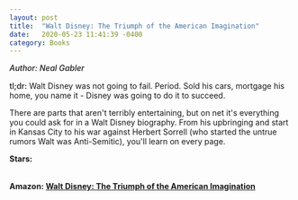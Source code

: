 ```yaml
---
layout: post
title:  "Walt Disney: The Triumph of the American Imagination"
date:   2020-05-23 11:41:39 -0400
category: Books
---
```

<link rel="stylesheet" href="https://cdnjs.cloudflare.com/ajax/libs/font-awesome/4.7.0/css/font-awesome.min.css">

<span style="font-weight:500;font-style:italic;"> Author: Neal Gabler</span>

<div style="margin-top:15px;"></div>

<span style="font-weight:500;">tl;dr:</span> Walt Disney was not going to fail. Period. Sold his cars, mortgage his home, you name it - Disney was going to do it to succeed. 

There are parts that aren't terribly entertaining, but on net it's everything you could ask for in a Walt Disney biography. From his upbringing and start in Kansas City to his war against Herbert Sorrell (who started the untrue rumors Walt was Anti-Semitic), you'll learn on every page. 

<table>
	<tr><b>Stars: </b></tr>
	<tr>
		<span class="fa fa-star checked"></span>
		<span class="fa fa-star checked"></span>
		<span class="fa fa-star checked"></span>
		<span class="fa fa-star checked"></span>
		<span class="fa fa-star checked"></span>
	</tr>
</table>

**Amazon: [Walt Disney: The Triumph of the American Imagination](https://www.amazon.com/gp/product/0679757473)**